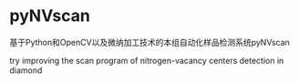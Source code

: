 # pyNVscan
基于Python和OpenCV以及微纳加工技术的本组自动化样品检测系统pyNVscan

try improving the scan program of nitrogen-vacancy centers detection in diamond
